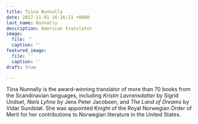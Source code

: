 ```yaml
---
title: Tiina Nunnally
date: 2017-11-01 16:16:21 +0000
last_name: Nunnally
description: American translator
image:
  file: ''
  caption: ''
featured_image:
  file: ''
  caption: ''
draft: true

---
```

Tiina Nunnally is the award-winning translator of more than 70 books from the Scandinavian languages, including _Kristin Lavransdatter_ by Sigrid Undset, _Niels Lyhne_ by Jens Peter Jacobsen, and _The Land of Dreams_ by Vidar Sundstøl. She was appointed Knight of the Royal Norwegian Order of Merit for her contributions to Norwegian literature in the United States.